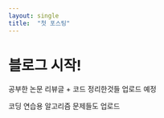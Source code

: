 ```yaml
---
layout: single
title:  "첫 포스팅"
---
```


# 블로그 시작!

공부한 논문 리뷰글 + 코드 정리한것들 업로드 예정

코딩 연습용 알고리즘 문제들도 업로드


